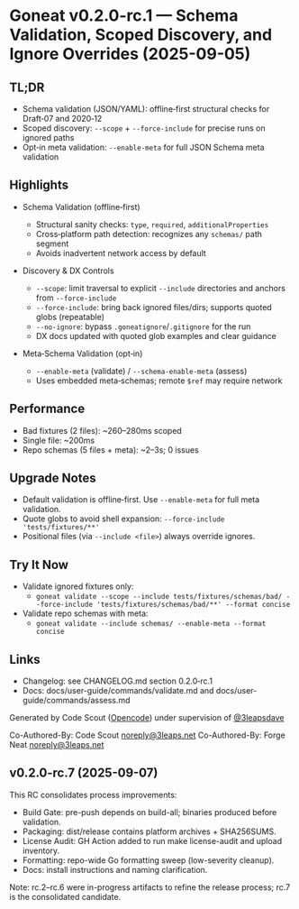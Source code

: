 # Goneat v0.2.0-rc.1 — Schema Validation, Scoped Discovery, and Ignore Overrides (2025-09-05)

## TL;DR

- Schema validation (JSON/YAML): offline‑first structural checks for Draft‑07 and 2020‑12
- Scoped discovery: `--scope` + `--force-include` for precise runs on ignored paths
- Opt‑in meta validation: `--enable-meta` for full JSON Schema meta validation

## Highlights

- Schema Validation (offline‑first)
  - Structural sanity checks: `type`, `required`, `additionalProperties`
  - Cross‑platform path detection: recognizes any `schemas/` path segment
  - Avoids inadvertent network access by default

- Discovery & DX Controls
  - `--scope`: limit traversal to explicit `--include` directories and anchors from `--force-include`
  - `--force-include`: bring back ignored files/dirs; supports quoted globs (repeatable)
  - `--no-ignore`: bypass `.goneatignore`/`.gitignore` for the run
  - DX docs updated with quoted glob examples and clear guidance

- Meta‑Schema Validation (opt‑in)
  - `--enable-meta` (validate) / `--schema-enable-meta` (assess)
  - Uses embedded meta‑schemas; remote `$ref` may require network

## Performance

- Bad fixtures (2 files): ~260–280ms scoped
- Single file: ~200ms
- Repo schemas (5 files + meta): ~2–3s; 0 issues

## Upgrade Notes

- Default validation is offline‑first. Use `--enable-meta` for full meta validation.
- Quote globs to avoid shell expansion: `--force-include 'tests/fixtures/**'`
- Positional files (via `--include <file>`) always override ignores.

## Try It Now

- Validate ignored fixtures only:
  - `goneat validate --scope --include tests/fixtures/schemas/bad/ --force-include 'tests/fixtures/schemas/bad/**' --format concise`
- Validate repo schemas with meta:
  - `goneat validate --include schemas/ --enable-meta --format concise`

## Links

- Changelog: see CHANGELOG.md section 0.2.0‑rc.1
- Docs: docs/user-guide/commands/validate.md and docs/user-guide/commands/assess.md

Generated by Code Scout ([Opencode](https://opencode.ai/)) under supervision of [@3leapsdave](https://github.com/3leapsdave)

Co-Authored-By: Code Scout <noreply@3leaps.net>
Co-Authored-By: Forge Neat <noreply@3leaps.net>
## v0.2.0-rc.7 (2025-09-07)

This RC consolidates process improvements:

- Build Gate: pre-push depends on build-all; binaries produced before validation.
- Packaging: dist/release contains platform archives + SHA256SUMS.
- License Audit: GH Action added to run make license-audit and upload inventory.
- Formatting: repo-wide Go formatting sweep (low-severity cleanup).
- Docs: install instructions and naming clarification.

Note: rc.2–rc.6 were in-progress artifacts to refine the release process; rc.7 is the consolidated candidate.

